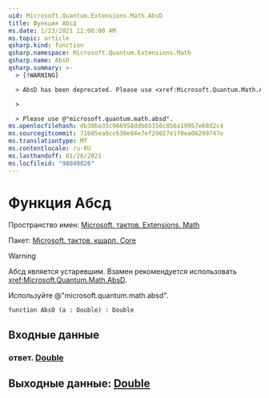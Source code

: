 ```yaml
---
uid: Microsoft.Quantum.Extensions.Math.AbsD
title: Функция Абсд
ms.date: 1/23/2021 12:00:00 AM
ms.topic: article
qsharp.kind: function
qsharp.namespace: Microsoft.Quantum.Extensions.Math
qsharp.name: AbsD
qsharp.summary: >-
  > [!WARNING]

  > AbsD has been deprecated. Please use <xref:Microsoft.Quantum.Math.AbsD> instead.

  >

  > Please use @"microsoft.quantum.math.absd".
ms.openlocfilehash: db30ba33c966958ddb65356c856a19957e68d2c4
ms.sourcegitcommit: 71605ea9cc630e84e7ef29027e1f0ea06299747e
ms.translationtype: MT
ms.contentlocale: ru-RU
ms.lasthandoff: 01/26/2021
ms.locfileid: "98849826"
---
```

# <a name="absd-function"></a>Функция Абсд

Пространство имен: [Microsoft. тактов. Extensions. Math](xref:Microsoft.Quantum.Extensions.Math)

Пакет: [Microsoft. тактов. кшарп. Core](https://nuget.org/packages/Microsoft.Quantum.QSharp.Core)


> [!WARNING]
> Абсд является устаревшим. Взамен рекомендуется использовать <xref:Microsoft.Quantum.Math.AbsD>.
>
> Используйте @"microsoft.quantum.math.absd".



```qsharp
function AbsD (a : Double) : Double
```


## <a name="input"></a>Входные данные

### <a name="a--double"></a>ответ. [Double](xref:microsoft.quantum.lang-ref.double)





## <a name="output--double"></a>Выходные данные: [Double](xref:microsoft.quantum.lang-ref.double)

